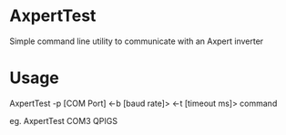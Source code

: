 # AxpertTest
Simple command line utility to communicate with an Axpert inverter

# Usage
AxpertTest -p [COM Port] <-b [baud rate]> <-t [timeout ms]> command

eg.
AxpertTest COM3 QPIGS
